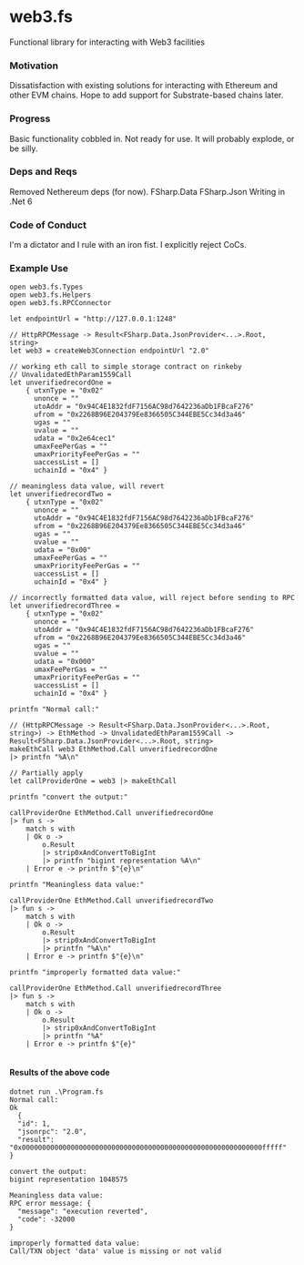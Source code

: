 # web3.fs
Functional library for interacting with Web3 facilities

### Motivation

Dissatisfaction with existing solutions for interacting with Ethereum and other EVM chains. Hope to add support for Substrate-based chains later.

### Progress

Basic functionality cobbled in. Not ready for use. It will probably explode, or be silly. 

### Deps and Reqs

Removed Nethereum deps (for now). 
FSharp.Data
FSharp.Json
Writing in .Net 6

### Code of Conduct

I'm a dictator and I rule with an iron fist. I explicitly reject CoCs.

### Example Use

```
open web3.fs.Types
open web3.fs.Helpers
open web3.fs.RPCConnector

let endpointUrl = "http://127.0.0.1:1248"

// HttpRPCMessage -> Result<FSharp.Data.JsonProvider<...>.Root, string>
let web3 = createWeb3Connection endpointUrl "2.0"

// working eth call to simple storage contract on rinkeby
// UnvalidatedEthParam1559Call
let unverifiedrecordOne =
    { utxnType = "0x02"
      unonce = ""
      utoAddr = "0x94C4E1832fdF7156AC98d7642236aDb1FBcaF276"
      ufrom = "0x2268B96E204379Ee8366505C344EBE5Cc34d3a46"
      ugas = ""
      uvalue = ""
      udata = "0x2e64cec1"
      umaxFeePerGas = ""
      umaxPriorityFeePerGas = ""
      uaccessList = []
      uchainId = "0x4" }

// meaningless data value, will revert
let unverifiedrecordTwo =
    { utxnType = "0x02"
      unonce = ""
      utoAddr = "0x94C4E1832fdF7156AC98d7642236aDb1FBcaF276"
      ufrom = "0x2268B96E204379Ee8366505C344EBE5Cc34d3a46"
      ugas = ""
      uvalue = ""
      udata = "0x00"
      umaxFeePerGas = ""
      umaxPriorityFeePerGas = ""
      uaccessList = []
      uchainId = "0x4" }

// incorrectly formatted data value, will reject before sending to RPC
let unverifiedrecordThree =
    { utxnType = "0x02"
      unonce = ""
      utoAddr = "0x94C4E1832fdF7156AC98d7642236aDb1FBcaF276"
      ufrom = "0x2268B96E204379Ee8366505C344EBE5Cc34d3a46"
      ugas = ""
      uvalue = ""
      udata = "0x000"
      umaxFeePerGas = ""
      umaxPriorityFeePerGas = ""
      uaccessList = []
      uchainId = "0x4" }

printfn "Normal call:"

// (HttpRPCMessage -> Result<FSharp.Data.JsonProvider<...>.Root, string>) -> EthMethod -> UnvalidatedEthParam1559Call -> Result<FSharp.Data.JsonProvider<...>.Root, string>
makeEthCall web3 EthMethod.Call unverifiedrecordOne
|> printfn "%A\n"

// Partially apply
let callProviderOne = web3 |> makeEthCall

printfn "convert the output:"

callProviderOne EthMethod.Call unverifiedrecordOne
|> fun s ->
    match s with
    | Ok o ->
        o.Result
        |> strip0xAndConvertToBigInt
        |> printfn "bigint representation %A\n"
    | Error e -> printfn $"{e}\n"

printfn "Meaningless data value:"

callProviderOne EthMethod.Call unverifiedrecordTwo
|> fun s ->
    match s with
    | Ok o ->
        o.Result
        |> strip0xAndConvertToBigInt
        |> printfn "%A\n"
    | Error e -> printfn $"{e}\n"

printfn "improperly formatted data value:"

callProviderOne EthMethod.Call unverifiedrecordThree
|> fun s ->
    match s with
    | Ok o ->
        o.Result
        |> strip0xAndConvertToBigInt
        |> printfn "%A"
    | Error e -> printfn $"{e}"


```
#### Results of the above code

```
dotnet run .\Program.fs
Normal call:
Ok
  {
  "id": 1,
  "jsonrpc": "2.0",
  "result": "0x00000000000000000000000000000000000000000000000000000000000fffff"
}

convert the output:
bigint representation 1048575

Meaningless data value:
RPC error message: {
  "message": "execution reverted",
  "code": -32000
}

improperly formatted data value:
Call/TXN object 'data' value is missing or not valid
```